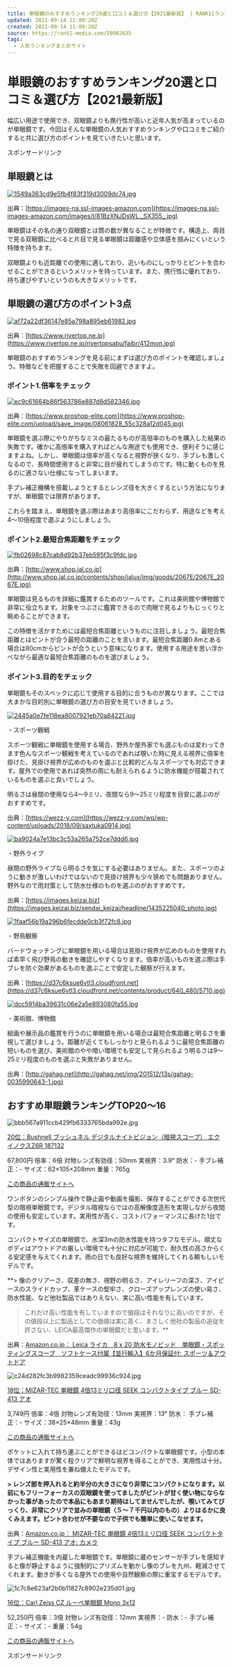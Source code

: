 ```yaml
---
title: 単眼鏡のおすすめランキング20選と口コミ＆選び方【2021最新版】 | RANK1[ランク1]｜人気ランキングまとめサイト～国内最大級
updated: 2021-09-14 11:09:20Z
created: 2021-09-14 11:09:20Z
source: https://rank1-media.com/I0002635
tags:
  - 人気ランキングまとめサイト
---
```


# 単眼鏡のおすすめランキング20選と口コミ＆選び方【2021最新版】

幅広い用途で使用でき、双眼鏡よりも携行性が高いと近年人気が高まっているのが単眼鏡です。今回はそんな単眼鏡の人気おすすめランキングや口コミをご紹介すると共に選び方のポイントを見ていきたいと思います。

スポンサードリンク

## 単眼鏡とは

[![1549a363cd9e5fb4f83f319d3009dc74.jpg](../_resources/1549a363cd9e5fb4f83f319d3009dc74.jpg)](https://rank1-media.com/item/I-PA000000000007774483)

出典：[https://images-na.ssl-images-amazon.com](https://images-na.ssl-images-amazon.com/images/I/81BzXNJDsWL._SX355_.jpg)

単眼鏡はその名の通り双眼鏡とは筒の数が異なることが特徴です。構造上、両目で見る双眼鏡に比べると片目で見る単眼鏡は距離感や立体感を掴みにくいという特徴を持ちます。

双眼鏡よりも近距離での使用に適しており、近いものにしっかりとピントを合わせることができるというメリットを持っています。また、携行性に優れており、持ち運びやすいというのも大きなメリットです。

## 単眼鏡の選び方のポイント3点

[![af72a22df36147e85a798a895eb61982.jpg](../_resources/af72a22df36147e85a798a895eb61982.jpg)](https://rank1-media.com/item/I-PA000000000007774486)

出典：[https://www.rivertop.ne.jp](https://www.rivertop.ne.jp/rivertopsabu/faibr/412mon.jpg)

単眼鏡のおすすめランキングを見る前にまずは選び方のポイントを確認しましょう。特徴などを把握することで失敗を回避できますよ。

### ポイント1.倍率をチェック

[![ec9c61664b86f563786e887d8d582346.jpg](../_resources/ec9c61664b86f563786e887d8d582346.jpg)](https://rank1-media.com/item/I-PA000000000007774489)

出典：[https://www.proshop-elite.com](https://www.proshop-elite.com/upload/save_image/08061828_55c328a12d045.jpg)

単眼鏡を選ぶ際にやりがちなミスの最たるものが高倍率のものを購入した結果の失敗です。確かに高倍率を購入すればどんな用途でも使用でき、便利そうに感じますよね。しかし、単眼鏡は倍率が高くなると視野が狭くなり、手ブレも激しくなるので、長時間使用すると非常に目が疲れてしまうのです。特に動くものを見るのに適さない仕様になってしまいます。

手ブレ補正機構を搭載しようとするとレンズ径を大きくするという方法になりますが、単眼鏡では限界があります。

これらを踏まえ、単眼鏡を選ぶ際はあまり高倍率にこだわらず、用途などを考え4～10倍程度で選ぶようにしましょう。

### ポイント2.最短合焦距離をチェック

[![fb02698c87cab8d92b37eb595f3c9fdc.jpg](../_resources/fb02698c87cab8d92b37eb595f3c9fdc.jpg)](https://rank1-media.com/item/I-PA000000000007774492)

出典：[http://www.shop.jal.co.jp](http://www.shop.jal.co.jp/contents/shop/jalux/img/goods/2067E/2067E_2067E.jpg)

単眼鏡は見るものを詳細に鑑賞するためのツールです。これは美術館や博物館で非常に役立ちます。対象をつぶさに鑑賞できるので肉眼で見るよりもじっくりと眺めることができます。

この特徴を活かすためには最短合焦距離というものに注目しましょう。最短合焦距離とはピントが合う最短の距離のことを言います。最短合焦距離0.8mとある場合は80cmからピントが合うという意味になります。使用する用途を思い浮かべながら最適な最短合焦距離のものを選びましょう。

### ポイント3.目的をチェック

単眼鏡もそのスペックに応じて使用する目的に合うものが異なります。ここでは大まかな目的別に単眼鏡の選び方の目安を見ていきましょう。

[![2445a0e7fe118ea8007921eb70a84221.jpg](../_resources/2445a0e7fe118ea8007921eb70a84221.jpg)](https://rank1-media.com/item/I-PA000000000007774496)

・スポーツ観戦

スポーツ観戦に単眼鏡を使用する場合、野外か屋外家でも選ぶものは変わってきます色んなスポーツ観戦を考えているのであれば覗いた時に見える視界に倍率を掛けた、見掛け視界が広めのものを選ぶと比較的どんなスポーツでも対応できます。屋外での使用であれば突然の雨にも耐えられるように防水機能が搭載されているものを選ぶと良いでしょう。

明るさは昼間の使用なら4～9ミリ、夜間なら9～25ミリ程度を目安に選ぶのがおすすめです。

出典：[https://wezz-y.com](https://wezz-y.com/wp/wp-content/uploads/2018/09/saxtuka0914.jpg)

[![ba9024a7e13bc3c53a265a752ce7ddd6.jpg](../_resources/ba9024a7e13bc3c53a265a752ce7ddd6.jpg)](https://rank1-media.com/item/I-PA000000000007774497)

・野外ライブ

昼間の野外ライブなら明るさを気にする必要はありません。また、スポーツのように動きが激しいわけではないので見掛け視界も少々狭めでも問題ありません。野外なので雨対策として防水仕様のものを選ぶのがおすすめです。

出典：[https://images.keizai.biz](https://images.keizai.biz/sendai_keizai/headline/1435225040_photo.jpg)

[![1faaf56b19a296b6fecdde0cb3f72fc8.jpg](../_resources/1faaf56b19a296b6fecdde0cb3f72fc8.jpg)](https://rank1-media.com/item/I-PA000000000007774498)

・野鳥観察

バードウォッチングに単眼鏡を用いる場合は見掛け視界が広めのものを使用すれば素早く飛び野鳥の動きを確認しやすくなります。倍率が高いものを選ぶ際は手ブレを防ぐ効果があるものを選ぶことで安定した観察が行えます。

出典：[https://d37c6ksue6vtl3.cloudfront.net](https://d37c6ksue6vtl3.cloudfront.net/contents/product/640_480/5710.jpg)

[![dcc5914ba39631c06e2a5e893080fa55.jpg](../_resources/dcc5914ba39631c06e2a5e893080fa55.jpg)](https://rank1-media.com/item/I-PA000000000007774499)

・美術館、博物館

絵画や展示品の鑑賞を行うのに単眼鏡を用いる場合は最短合焦距離と明るさを重視して選びましょう。距離が近くてもしっかりと見られるように最短合焦距離の短いものを選び、美術館のやや暗い環境でも安定して見られるよう明るさは9～25ミリ程度のものを選ぶと失敗がありません。

出典：[http://gahag.net](http://gahag.net/img/201512/13s/gahag-0035990643-1.jpg)

## おすすめ単眼鏡ランキングTOP20～16

![bbb567a911ccb429fb6333765bda992e.jpg](../_resources/bbb567a911ccb429fb6333765bda992e.jpg)

[20位：Bushnell ブッシュネル デジタルナイトビジョン（暗視スコープ） エクイノクスZ6R 187132](https://rank1-media.com/item/G-PA000000000007774501)

67,800円
倍率：6倍
対物レンズ有効径：50mm
実視界：3.9°
防水：-
手ブレ補正：-
サイズ：62×105×208mm
重量：765g

[この商品の通販サイトへ](https://www.amazon.co.jp/Bushnell-%E3%83%96%E3%83%83%E3%82%B7%E3%83%A5%E3%83%8D%E3%83%AB-%E3%83%87%E3%82%B8%E3%82%BF%E3%83%AB%E3%83%8A%E3%82%A4%E3%83%88%E3%83%93%E3%82%B8%E3%83%A7%E3%83%B3%EF%BC%88%E6%9A%97%E8%A6%96%E3%82%B9%E3%82%B3%E3%83%BC%E3%83%97%EF%BC%89-%E3%82%A8%E3%82%AF%E3%82%A4%E3%83%8E%E3%82%AF%E3%82%B9Z6R-187132/dp/B00LHOZJ18/ref=sr_1_1?ie=UTF8&qid=1548032224&sr=8-1&keywords=%E3%82%A8%E3%82%AF%E3%82%A4%E3%83%8E%E3%82%AF%E3%82%B9Z6R)

ワンボタンのシンプル操作で静止画や動画を撮影、保存することができる次世代型の暗視単眼鏡です。デジタル暗視ならではの高解像度造形を実現しながら夜間の使用も安定しています。実用性が高く、コストパフォーマンスに長けた1台です。

コンパクトサイズの単眼鏡で、水深3mの防水性能を持つタフなモデル。頑丈なボディはアウトドアの厳しい環境でも十分に対応が可能で、耐久性の高さからくる安定感を与えてくれます。雨の日でも良好な視界を維持してくれる頼もしいモデルです。

**> 像のクリアーさ、収差の無さ、視野の明るさ、アイレリーフの深さ、アイピースのスライドカップ、革ケースの堅牢さ、クローズアップレンズの使い易さ、防水性能、など他社製品ではありえない、実に高い性能を有しています。

> これだけ高い性能を有していますので値段はそれなりに高いのですが、その値段以上に製品としての価値は実に高く、まさしく他社の製品の追従を許さない、LEICA最高傑作の単眼鏡だと思います。**

出典：[Amazon.co.jp： Leica ライカ　8 x 20 防水モノビッド　単眼鏡・スポッティングスコープ　ソフトケース付属【並行輸入】6か月保証付: スポーツ＆アウトドア](https://www.amazon.co.jp/Leica-%E3%83%A9%E3%82%A4%E3%82%AB-8-x-20-%E9%98%B2%E6%B0%B4%E3%83%A2%E3%83%8E%E3%83%93%E3%83%83%E3%83%89-%E5%8D%98%E7%9C%BC%E9%8F%A1%E3%83%BB%E3%82%B9%E3%83%9D%E3%83%83%E3%83%86%E3%82%A3%E3%83%B3%E3%82%B0%E3%82%B9%E3%82%B3%E3%83%BC%E3%83%97-%E3%82%BD%E3%83%95%E3%83%88%E3%82%B1%E3%83%BC%E3%82%B9%E4%BB%98%E5%B1%9E%E3%80%90%E4%B8%A6%E8%A1%8C%E8%BC%B8%E5%85%A5%E3%80%916%E3%81%8B%E6%9C%88%E4%BF%9D%E8%A8%BC%E4%BB%98/dp/B002LGYIHW/ref%3Dsr_1_1?ie=UTF8&qid=1548032185&sr=8-1&keywords=Leica%20%E3%83%A9%E3%82%A4%E3%82%AB%E3%80%808%20x%2020%20%E9%98%B2%E6%B0%B4%E3%83%A2%E3%83%8E%E3%83%93%E3%83%83%E3%83%89%E3%80%80%E5%8D%98%E7%9C%BC%E9%8F%A1%E3%83%BB%E3%82%B9%E3%83%9D%E3%83%83%E3%83%86%E3%82%A3%E3%83%B3%E3%82%B0%E3%82%B9%E3%82%B3%E3%83%BC%E3%83%97%E3%80%80%E3%82%BD%E3%83%95%E3%83%88%E3%82%B1%E3%83%BC%E3%82%B9%E4%BB%98%E5%B1%9E%E3%80%90%E4%B8%A6%E8%A1%8C%E8%BC%B8%E5%85%A5%E3%80%916%E3%81%8B%E6%9C%88%E4%BF%9D%E8%A8%BC%E4%BB%98)

![c24d282fc3b9982359ceadc99936c924.jpg](../_resources/c24d282fc3b9982359ceadc99936c924.jpg)

[18位：MIZAR-TEC 単眼鏡 4倍13ミリ口径 SEEK コンパクトタイプ ブルー SD-413 アオ](https://rank1-media.com/item/G-PA000000000007774506)

3,749円
倍率：4倍
対物レンズ有効径：13mm
実視界：13°
防水：
手ブレ補正：-
サイズ：38×25×48mm
重量：43g

[この商品の通販サイトへ](https://www.amazon.co.jp/MIZAR-TEC-4%E5%80%8D13%E3%83%9F%E3%83%AA%E5%8F%A3%E5%BE%84-SEEK-%E3%82%B3%E3%83%B3%E3%83%91%E3%82%AF%E3%83%88%E3%82%BF%E3%82%A4%E3%83%97-SD-413/dp/B0092JBUTU/ref=sr_1_3?ie=UTF8&qid=1548032140&sr=8-3&keywords=SD-413)

ポケットに入れて持ち運ぶことができるほどコンパクトな単眼鏡です。小型の本体ではありますが驚く程クリアで鮮明な視界を得ることができ、実用性は十分。デザイン性と実用性を兼ね備えたモデルです。

**> レンズ部を押入れると約半分の大きさになり非常にコンパクトになります。以前にもフリーフォーカスの双眼鏡を使ってましたがピントが甘く使い物にならなかった事があったので本品にもあまり期待はしてませんでしたが、覗いてみてびっくり、非常にクリアで並みの単眼鏡（５～７千円以内のもの）よりはるかに良くみえます。ピント合わせが不要なので子供でも簡単に使いこなせます。**

出典：[Amazon.co.jp： MIZAR-TEC 単眼鏡 4倍13ミリ口径 SEEK コンパクトタイプ ブルー SD-413 アオ: カメラ](https://www.amazon.co.jp/MIZAR-TEC-4%E5%80%8D13%E3%83%9F%E3%83%AA%E5%8F%A3%E5%BE%84-SEEK-%E3%82%B3%E3%83%B3%E3%83%91%E3%82%AF%E3%83%88%E3%82%BF%E3%82%A4%E3%83%97-SD-413/dp/B0092JBUTU/ref%3Dsr_1_3?ie=UTF8&qid=1548032140&sr=8-3&keywords=SD-413)

手ブレ補正機能を内蔵した単眼鏡です。単眼鏡に蔵のセンサーが手ブレを感知すると像が静止するように強制的にプリズムを動かし像のブレを九州、軽減させてくれます。動きが多くなる屋外での使用や自然観察の際に重宝するモデルです。

![1c7c8e623af2b0b11827c8902e235d01.jpg](../_resources/1c7c8e623af2b0b11827c8902e235d01.jpg)

[16位：Carl Zeiss CZ ルーペ単眼鏡 Mono 3x12](https://rank1-media.com/item/G-PA000000000007774511)

52,250円
倍率：3倍
対物レンズ有効径：12mm
実視界：-
防水：-
手ブレ補正：-
サイズ：-
重量：54g

[この商品の通販サイトへ](https://item.rakuten.co.jp/dtc/4560189652347/?gclid=CjwKCAjw7fuJBhBdEiwA2lLMYUFvOfH65oGf4WFBKnRftvtXfcrZEX6IoJKggDDw7j5e-sImXRCBNxoCSjYQAvD_BwE&scid=af_pc_etc&sc2id=af_113_0_10001868&gclid=CjwKCAjw7fuJBhBdEiwA2lLMYUFvOfH65oGf4WFBKnRftvtXfcrZEX6IoJKggDDw7j5e-sImXRCBNxoCSjYQAvD_BwE&icm_acid=814-668-1795&icm_cid=1423903387&icm_agid=57606611922&iasid=wem_icbs_)

スポンサードリンク